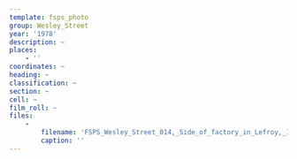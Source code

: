 ```yaml
---
template: fsps_photo
group: Wesley_Street
year: '1978'
description: ~
places:
    - ''
coordinates: ~
heading: ~
classification: ~
section: ~
cell: ~
film_roll: ~
files:
    -
        filename: 'FSPS_Wesley_Street_014,_Side_of_factory_in_Lefroy,_17-10-M,_1978.png'
        caption: ''
---
```

